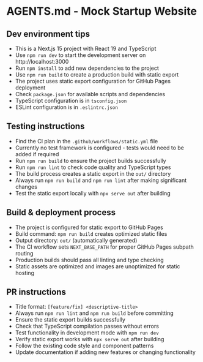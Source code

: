 # AGENTS.md - Mock Startup Website

## Dev environment tips

- This is a Next.js 15 project with React 19 and TypeScript
- Use `npm run dev` to start the development server on http://localhost:3000
- Run `npm install` to add new dependencies to the project
- Use `npm run build` to create a production build with static export
- The project uses static export configuration for GitHub Pages deployment
- Check `package.json` for available scripts and dependencies
- TypeScript configuration is in `tsconfig.json`
- ESLint configuration is in `.eslintrc.json`

## Testing instructions

- Find the CI plan in the `.github/workflows/static.yml` file
- Currently no test framework is configured - tests would need to be added if required
- Run `npm run build` to ensure the project builds successfully
- Run `npm run lint` to check code quality and TypeScript types
- The build process creates a static export in the `out/` directory
- Always run `npm run build` and `npm run lint` after making significant changes
- Test the static export locally with `npx serve out` after building

## Build & deployment process

- The project is configured for static export to GitHub Pages
- Build command: `npm run build` creates optimized static files
- Output directory: `out/` (automatically generated)
- The CI workflow sets `NEXT_BASE_PATH` for proper GitHub Pages subpath routing
- Production builds should pass all linting and type checking
- Static assets are optimized and images are unoptimized for static hosting

## PR instructions

- Title format: `[feature/fix] <descriptive-title>`
- Always run `npm run lint` and `npm run build` before committing
- Ensure the static export builds successfully
- Check that TypeScript compilation passes without errors
- Test functionality in development mode with `npm run dev`
- Verify static export works with `npx serve out` after building
- Follow the existing code style and component patterns
- Update documentation if adding new features or changing functionality